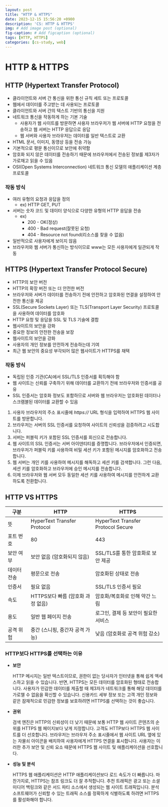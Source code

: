 ```yaml
---
layout: post
title: "HTTP & HTTPS"
date: 2023-12-15 15:56:20 +0900
description: 'CS: HTTP & HTTPS'
img: # Add image post (optional)
fig-caption: # Add figcaption (optional)
tags: [HTTP, HTTPS]
categories: [cs-study, web]
---
```

# HTTP & HTTPS

## HTTP (Hypertext Transfer Protocol)

- 클라이언트와 서버 간 통신을 위한 통신 규칙 세트 또는 프로토콜
- 웹에서 데이터를 주고받는 데 사용되는 프로토콜
- 클라이언트와 서버 간의 텍스트 기반의 통신을 지원
- 네트워크 통신을 작동하게 하는 기본 기술
  - 사용자가 웹 사이트를 방문하면 사용자 브라우저가 웹 서버에 HTTP 요청을 전송하고 웹 서버는 HTTP 응답으로 응답
  - 웹 서버와 사용자 브라우저는 데이터를 일반 텍스트로 교환
- HTML 문서, 이미지, 동영상 등을 전송 가능
- 기본적으로 평문 통신이므로 보안에 취약함
- 암호화 되지 않은 데이터를 전송하기 때문에 브라우저에서 전송된 정보를 제3자가 가로채고 읽을 수 있음
- OSI(Open Systems Interconnection) 네트워크 통신 모델의 애플리케이션 계층 프로토콜

### 작동 방식

- 여러 유형의 요청과 응답을 정의
  - ex) HTTP GET, PUT
- 서버는 숫자 코드 및 데이터 양식으로 다양한 유형의 HTTP 응답을 전송
  - ex)
    - 200 - OK(정상)
    - 400 - Bad request(잘못된 요청)
    - 404 - Resource not found(리소스를 찾을 수 없음)
- 일반적으로 사용자에게 보이지 않음
- 브라우저와 웹 서버가 통신하는 방식이므로 www는 모든 사용자에게 일관되게 작동

## HTTPS **(Hypertext Transfer Protocol Secure)**

- HTTP의 보안 버전
- HTTP의 확장 버전 또는 더 안전한 버전
- 브라우저와 서버가 데이터를 전송하기 전에 안전하고 암호화된 연결을 설정하여 안전한 통신을 제공
- SSL(Secure Sockets Layer) 또는 TLS(Transport Layer Security) 프로토콜을 사용하여 데이터를 암호화
- HTTP 요청 및 응답을 SSL 및 TLS 기술에 결합
- 웹사이트의 보안을 강화
- 중요한 정보의 안전한 전송을 보장
- 웹사이트의 보안을 강화
- 사용자의 개인 정보를 안전하게 전송하는데 기여
- 최근 웹 보안의 중요성 부각되어 많은 웹사이트가 HTTPS를 채택

### 작동 방식

- 독립된 인증 기관(CA)에서 SSL/TLS 인증서를 획득해야 함
- 웹 사이트는 신뢰를 구축하기 위해 데이터를 교환하기 전에 브라우저와 인증서를 공유
- SSL 인증서는 암호화 정보도 포함하므로 서버와 웹 브라우저는 암호화된 데이터나 스크램블된 데이터를 교환할 수 있음
1. 사용자 브라우저의 주소 표시줄에 *https://* URL 형식을 입력하여 HTTPS 웹 사이트를 방문합니다.
2. 브라우저는 서버의 SSL 인증서를 요청하여 사이트의 신뢰성을 검증하려고 시도합니다.
3. 서버는 퍼블릭 키가 포함된 SSL 인증서를 회신으로 전송합니다.
4. 웹 사이트의 SSL 인증서는 서버 아이덴티티를 증명합니다. 브라우저에서 인증되면, 브라우저가 퍼블릭 키를 사용하여 비밀 세션 키가 포함된 메시지를 암호화하고 전송합니다.
5. 웹 서버는 개인 키를 사용하여 메시지를 해독하고 세션 키를 검색합니다. 그런 다음, 세션 키를 암호화하고 브라우저에 승인 메시지를 전송합니다.
6. 이제 브라우저와 웹 서버 모두 동일한 세션 키를 사용하여 메시지를 안전하게 교환하도록 전환합니다.

## HTTP VS HTTPS

| 구분       | HTTP                         | HTTPS                             |
|------------|------------------------------|----------------------------------|
| 뜻         | HyperText Transfer Protocol  | HyperText Transfer Protocol Secure |
| 포트 번호  | 80                           | 443                              |
| 보안 여부  | 보안 없음 (암호화되지 않음)   | SSL/TLS를 통한 암호화로 보안 제공   |
| 데이터 전송| 평문으로 전송                 | 암호화된 상태로 전송               |
| 인증서     | 필요 없음                   | SSL/TLS 인증서 필요               |
| 속도       | HTTPS보다 빠름 (암호화 과정 없음) | 암호화/복호화로 인해 약간 느림         |
| 용도       | 일반 웹 페이지 전송          | 로그인, 결제 등 보안이 필요한 서비스    |
| 공격 위험  | 중간 (스니핑, 중간자 공격 가능) | 낮음 (암호화로 공격 위험 감소)         |

### HTTP보다 HTTPS를 선택하는 이유

- **보안**

  HTTP 메시지는 일반 텍스트이므로, 권한이 없는 당사자가 인터넷을 통해 쉽게 액세스하고 읽을 수 있습니다. 반면, HTTPS는 모든 데이터를 암호화된 형태로 전송합니다. 사용자가 민감한 데이터를 제출할 때 제3자가 네트워크를 통해 해당 데이터를 가로챌 수 없음을 확신할 수 있습니다. 신용카드 세부 정보 또는 고객 개인 정보와 같은 잠재적으로 민감한 정보를 보호하려면 HTTPS를 선택하는 것이 좋습니다.

- **권위**

  검색 엔진은 HTTP의 신뢰성이 더 낮기 때문에 보통 HTTP 웹 사이트 콘텐츠의 순위를 HTTPS 웹 페이지보다 낮게 지정합니다. 고객도 HTTP보다 HTTPS 웹 사이트를 더 선호합니다. 브라우저는 브라우저 주소 표시줄에서 웹 사이트 URL 옆에 있는 자물쇠 아이콘을 배치하여 사용자에게 HTTPS 연결을 표시합니다. 사용자는 이러한 추가 보안 및 신뢰 요소 때문에 HTTPS 웹 사이트 및 애플리케이션을 선호합니다.

- **성능 및 분석**

  HTTPS 웹 애플리케이션은 HTTP 애플리케이션보다 로드 속도가 더 빠릅니다. 마찬가지로, HTTPS는 참조 링크도 더 잘 추적합니다. 추천 트래픽은 광고 또는 소셜 미디어 백링크와 같은 서드 파티 소스에서 생성되는 웹 사이트 트래픽입니다. 분석 소프트웨어가 신뢰할 수 있는 트래픽 소스를 정확하게 식별하도록 하려면 HTTPS를 활성화해야 합니다.
